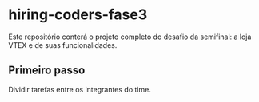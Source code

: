 # hiring-coders-fase3
Este repositório conterá o projeto completo do desafio da semifinal: a loja VTEX e de suas funcionalidades.

## Primeiro passo
Dividir tarefas entre os integrantes do time.
